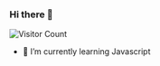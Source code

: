 ### Hi there 👋
![Visitor Count](https://profile-counter.glitch.me/ArcaneAkshay/count.svg)
- 🌱 I’m currently learning Javascript

